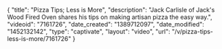 {
    "title": "Pizza Tips; Less is More",
    "description": "Jack Carlisle of Jack's Wood Fired Oven shares his tips on making artisan pizza the easy way.",
    "videoid": "7161726",
    "date_created": "1389712097",
    "date_modified": "1452132142",
    "type": "captivate",
    "layout": "video",
    "url": "\/v\/pizza-tips-less-is-more\/7161726"
}